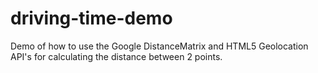 driving-time-demo
=================

Demo of how to use the Google DistanceMatrix and HTML5 Geolocation API's for calculating the distance between 2 points.
